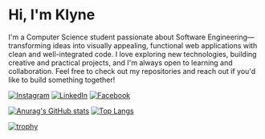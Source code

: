 
<h1>Hi, I'm Klyne</h1>

I'm a Computer Science student passionate about Software Engineering—transforming ideas into visually appealing, functional web applications with clean and well-integrated code. I love exploring new technologies, building creative and practical projects, and I'm always open to learning and collaboration. Feel free to check out my repositories and reach out if you'd like to build something together!

[![Instagram](https://img.shields.io/badge/Instagram-E4405F?style=flat&logo=instagram&logoColor=white)](https://www.instagram.com/klyne.chrysler)
[![LinkedIn](https://img.shields.io/badge/LinkedIn-0077B5?style=flat&logo=linkedin&logoColor=white)](https://www.linkedin.com/in/klyne-chrysler-b60875287)
[![Facebook](https://img.shields.io/badge/Facebook-1877F2?style=flat&logo=facebook&logoColor=white)](https://www.facebook.com/kccd11)

[![Anurag's GitHub stats](https://github-readme-stats.vercel.app/api?username=KlyneChrysler&show_icons=true&theme=dark&include_all_commits=true&count_private=true)](https://github.com/anuraghazra/github-readme-stats) [![Top Langs](https://github-readme-stats.vercel.app/api/top-langs/?username=KlyneChrysler&layout=compact&theme=dark&hide=css)](https://github.com/anuraghazra/github-readme-stats)

[![trophy](https://github-profile-trophy.vercel.app/?username=KlyneChrysler&theme=monokai&margin-w=10&margin-h=10)](https://github.com/ryo-ma/github-profile-trophy)
